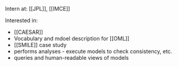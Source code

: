 Intern at: [[JPL]], [[IMCE]]

Interested in:
 - [[CAESAR]]
 - Vocabulary and mdoel description for [[OML]]
 - [[SMILE]] case study
 - performs analyses - execute models to check consistency, etc.
 - queries and human-readable views of models

